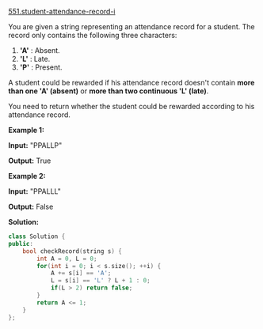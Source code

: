 [551.student-attendance-record-i](https://leetcode.com/problems/student-attendance-record-i/)  

You are given a string representing an attendance record for a student. The record only contains the following three characters:

1.  **'A'** : Absent.
2.  **'L'** : Late.
3.  **'P'** : Present.

A student could be rewarded if his attendance record doesn't contain **more than one 'A' (absent)** or **more than two continuous 'L' (late)**.

You need to return whether the student could be rewarded according to his attendance record.

**Example 1:**  

  
**Input:** "PPALLP"
  
**Output:** True
  

**Example 2:**  

  
**Input:** "PPALLL"
  
**Output:** False  



**Solution:**  

```cpp
class Solution {
public:
    bool checkRecord(string s) {
        int A = 0, L = 0;
        for(int i = 0; i < s.size(); ++i) {
            A += s[i] == 'A';
            L = s[i] == 'L' ? L + 1 : 0;
            if(L > 2) return false;
        }
        return A <= 1;
    }
};
```
      